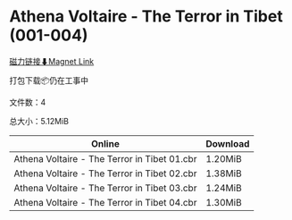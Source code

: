 # Athena Voltaire - The Terror in Tibet (001-004)

[磁力链接⬇Magnet Link](magnet:?xt=urn:btih:8803c517543cb2e2610a5fc6d1582a94cb474726&dn=Athena%20Voltaire%20-%20The%20Terror%20in%20Tibet%20%28001-004%29)

打包下载📦仍在工事中

文件数：4

总大小：5.12MiB

Online | Download
--- | ---
Athena Voltaire - The Terror in Tibet 01.cbr | 1.20MiB
Athena Voltaire - The Terror in Tibet 02.cbr | 1.38MiB
Athena Voltaire - The Terror in Tibet 03.cbr | 1.24MiB
Athena Voltaire - The Terror in Tibet 04.cbr | 1.30MiB